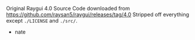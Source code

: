 Original Raygui 4.0 Source Code downloaded from https://github.com/raysan5/raygui/releases/tag/4.0
Stripped off everything except `./LICENSE` and `./src/`.

- nate
